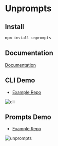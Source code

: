 # Unprompts

## Install

```bash
npm install unprompts
```

## Documentation

[Documentation](https://unprompts.vercel.app/)

## CLI Demo

- [Example Repo](https://github.com/hunghg255/ctun)

![cli](https://res.cloudinary.com/hunghg255/image/upload/v1692528009/cli_wa3unr.png)

## Prompts Demo

- [Example Repo](https://github.com/hunghg255/create-template-fe)

![unprompts](https://res.cloudinary.com/hunghg255/image/upload/v1692528009/prompts_zcvefh.png)
